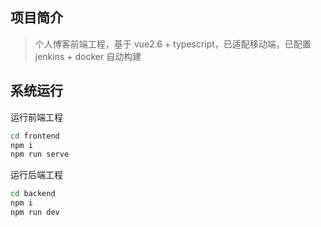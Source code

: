 ## 项目简介

> 个人博客前端工程，基于 vue2.6 + typescript，已适配移动端，已配置 jenkins + docker 自动构建

## 系统运行

运行前端工程

```sh
cd frontend
npm i
npm run serve
```

运行后端工程

```sh
cd backend
npm i
npm run dev
```
